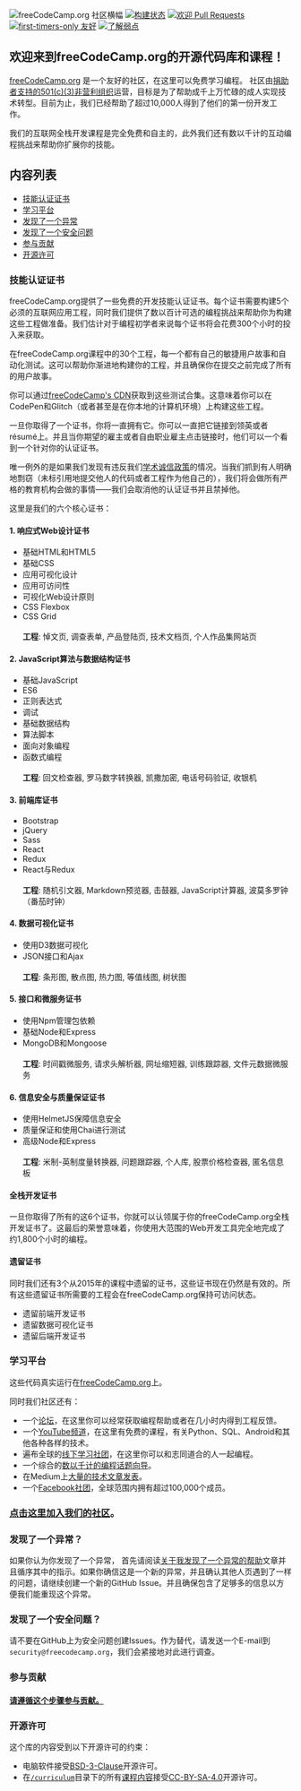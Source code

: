 ![freeCodeCamp.org 社区横幅](https://s3.amazonaws.com/freecodecamp/wide-social-banner.png)
[![构建状态](https://travis-ci.org/freeCodeCamp/freeCodeCamp.svg?branch=staging)](https://travis-ci.org/freeCodeCamp/freeCodeCamp)
[![欢迎 Pull Requests](https://img.shields.io/badge/PRs-welcome-brightgreen.svg?style=flat)](http://makeapullrequest.com)
[![first-timers-only 友好](https://img.shields.io/badge/first--timers--only-friendly-blue.svg)](http://www.firsttimersonly.com/)
[![了解弱点](https://snyk.io/test/github/freecodecamp/freecodecamp/badge.svg)](https://snyk.io/test/github/freecodecamp/freecodecamp)


## 欢迎来到freeCodeCamp.org的开源代码库和课程！

[freeCodeCamp.org](https://www.freecodecamp.org) 是一个友好的社区，在这里可以免费学习编程。 社区由[捐助者支持的501(c)(3)非营利组织](https://donate.freecodecamp.org)运营，目标是为了帮助成千上万忙碌的成人实现技术转型。目前为止，我们已经帮助了超过10,000人得到了他们的第一份开发工作。

我们的互联网全栈开发课程是完全免费和自主的，此外我们还有数以千计的互动编程挑战来帮助你扩展你的技能。

## 内容列表

* [技能认证证书](#技能认证证书)
* [学习平台](#学习平台)
* [发现了一个异常](#发现了一个异常)
* [发现了一个安全问题](#发现了一个安全问题)
* [参与贡献](#参与贡献)
* [开源许可](#开源许可)

### 技能认证证书

freeCodeCamp.org提供了一些免费的开发技能认证证书。每个证书需要构建5个必须的互联网应用工程，同时我们提供了数以百计可选的编程挑战来帮助你为构建这些工程做准备。我们估计对于编程初学者来说每个证书将会花费300个小时的投入来获取。

在freeCodeCamp.org课程中的30个工程，每一个都有自己的敏捷用户故事和自动化测试。这可以帮助你渐进地构建你的工程，并且确保你在提交之前完成了所有的用户故事。

你可以通过[freeCodeCamp's CDN](https://cdn.freecodecamp.org/testable-projects-fcc/v1/bundle.js)获取到这些测试合集。这意味着你可以在CodePen和Glitch（或者甚至是在你本地的计算机环境）上构建这些工程。

一旦你取得了一个证书，你将一直拥有它。你可以一直把它链接到领英或者résumé上。并且当你期望的雇主或者自由职业雇主点击链接时，他们可以一个看到一个针对你的认证证书。

唯一例外的是如果我们发现有违反我们[学术诚信政策](https://www.freecodecamp.org/academic-honesty)的情况。当我们抓到有人明确地剽窃（未标引用地提交他人的代码或者工程作为他自己的），我们将会做所有严格的教育机构会做的事情——我们会取消他的认证证书并且禁掉他。

这里是我们的六个核心证书：

#### 1. 响应式Web设计证书

- 基础HTML和HTML5
- 基础CSS
- 应用可视化设计
- 应用可访问性
- 可视化Web设计原则
- CSS Flexbox
- CSS Grid <br />
  <br />
  **工程**: 悼文页, 调查表单, 产品登陆页, 技术文档页, 个人作品集网站页

#### 2. JavaScript算法与数据结构证书

- 基础JavaScript
- ES6
- 正则表达式
- 调试
- 基础数据结构
- 算法脚本
- 面向对象编程
- 函数式编程 <br />
  <br />
  **工程**: 回文检查器, 罗马数字转换器, 凯撒加密, 电话号码验证, 收银机

#### 3. 前端库证书

- Bootstrap
- jQuery
- Sass
- React
- Redux
- React与Redux <br />
  <br />
  **工程**: 随机引文器, Markdown预览器, 击鼓器, JavaScript计算器, 波莫多罗钟（番茄时钟）

#### 4. 数据可视化证书

- 使用D3数据可视化
- JSON接口和Ajax <br />
  <br />
  **工程**: 条形图, 散点图, 热力图, 等值线图, 树状图

#### 5. 接口和微服务证书

- 使用Npm管理包依赖
- 基础Node和Express
- MongoDB和Mongoose <br />
  <br />
  **工程**: 时间戳微服务, 请求头解析器, 网址缩短器, 训练跟踪器, 文件元数据微服务

#### 6. 信息安全与质量保证证书

- 使用HelmetJS保障信息安全
- 质量保证和使用Chai进行测试
- 高级Node和Express <br />
  <br />
  **工程**: 米制-英制度量转换器, 问题跟踪器, 个人库, 股票价格检查器, 匿名信息板

#### 全栈开发证书

一旦你取得了所有的这6个证书，你就可以认领属于你的freeCodeCamp.org全栈开发证书了。这最后的荣誉意味着，你使用大范围的Web开发工具完全地完成了约1,800个小时的编程。

#### 遗留证书

同时我们还有3个从2015年的课程中遗留的证书，这些证书现在仍然是有效的。所有这些遗留证书所需要的工程会在freeCodeCamp.org保持可访问状态。

- 遗留前端开发证书
- 遗留数据可视化证书
- 遗留后端开发证书

### 学习平台

这些代码真实运行在[freeCodeCamp.org](https://www.freecodecamp.org)上。

同时我们社区还有：

- 一个[论坛](https://www.freecodecamp.org/forum)，在这里你可以经常获取编程帮助或者在几小时内得到工程反馈。
- 一个[YouTube频道](https://youtube.com/freecodecamp)，在这里有免费的课程，有关Python、SQL、Android和其他各种各样的技术。
- 遍布全球的[线下学习社团](https://study-group-directory.freecodecamp.org/)，在这里你可以和志同道合的人一起编程。
- 一个综合的[数以千计的编程话题向导](https://guide.freecodecamp.org/)。
- 在Medium上[大量的技术文章发表](https://medium.freecodecamp.org)。
- 一个[Facebook社团](https://www.facebook.com/groups/freeCodeCampEarth/permalink/428140994253892/)，全球范围内拥有超过100,000个成员。

### [点击这里加入我们的社区](https://www.freecodecamp.org/signin)。

### 发现了一个异常？

如果你认为你发现了一个异常， 首先请阅读[关于我发现了一个异常的帮助](https://www.freecodecamp.org/forum/t/how-to-report-a-bug/19543)文章并且循序其中的指示。如果你确信这是一个新的异常，并且确认其他人页遇到了一样的问题，请继续创建一个新的GitHub Issue。并且确保包含了足够多的信息以方便我们能重现这个异常。

### 发现了一个安全问题？

请不要在GitHub上为安全问题创建Issues。作为替代，请发送一个E-mail到`security@freecodecamp.org`，我们会紧接地对此进行调查。

### 参与贡献

#### [请遵循这个步骤参与贡献。](./CONTRIBUTING.md)

### 开源许可

这个库的内容受到以下开源许可的约束：

- 电脑软件接受[BSD-3-Clause](LICENSE.md)开源许可。
- 在[`/curriculum`](/curriculum)目录下的所有[课程内容](https://www.npmjs.com/package/@freecodecamp/curriculum)接受[CC-BY-SA-4.0](/curriculum/LICENSE.md)开源许可。
